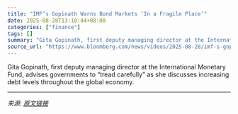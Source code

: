 ```yaml
---
title: "IMF’s Gopinath Warns Bond Markets ‘In a Fragile Place’"
date: 2025-08-28T13:10:44+08:00
categories: ["finance"]
tags: []
summary: "Gita Gopinath, first deputy managing director at the International Monetary Fund, advises governments to “tread carefully” as she discusses increasing debt levels throughout the global economy."
source_url: "https://www.bloomberg.com/news/videos/2025-08-28/imf-s-gopinath-warns-bond-markets-in-a-fragile-place-video"
---
```


Gita Gopinath, first deputy managing director at the International Monetary Fund, advises governments to “tread carefully” as she discusses increasing debt levels throughout the global economy.

---

*来源: [原文链接](https://www.bloomberg.com/news/videos/2025-08-28/imf-s-gopinath-warns-bond-markets-in-a-fragile-place-video)*
